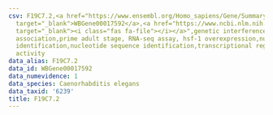 ```yaml
---
csv: F19C7.2,<a href="https://www.ensembl.org/Homo_sapiens/Gene/Summary?db=core;g=WBGene00017592"
  target="_blank">WBGene00017592</a>,<a href="https://www.ncbi.nlm.nih.gov/pubmed/30894454"
  target="_blank"><i class="fas fa-file"></i></a>",genetic interference,functional
  association,prime adult stage, RNA-seq assay, hsf-1 overexpression,nucleotide sequence
  identification,nucleotide sequence identification,transcriptional regulation,up-regulates
  activity
data_alias: F19C7.2
data_id: WBGene00017592
data_numevidence: 1
data_species: Caenorhabditis elegans
data_taxid: '6239'
title: F19C7.2
---
```

